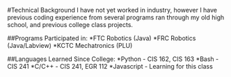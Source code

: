 #Technical Background
I have not yet worked in industry, however I have previous coding experience from several programs ran through my old high school, and previous college class projects.

##Programs Participated in:
*FTC Robotics (Java)
*FRC Robotics (Java/Labview)
*KCTC Mechatronics (PLU)

##Languages Learned Since College:
*Python - CIS 162, CIS 163
*Bash - CIS 241
*C/C++ - CIS 241, EGR 112
*Javascript - Learning for this class
